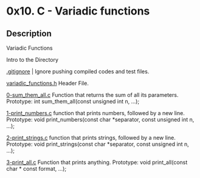 # 0x10. C - Variadic functions
## Description
Variadic Functions

Intro to the Directory

[.gitignore](./.gitignore) | Ignore pushing compiled codes and test files.

[variadic_functions.h](./variadic_functions.h) Header File.

[0-sum_them_all.c](./0-sum_them_all.c) Function that returns the sum of all its parameters. Prototype: int sum_them_all(const unsigned int n, ...);

[1-print_numbers.c](./1-print_numbers.c) function that prints numbers, followed by a new line. Prototype: void print_numbers(const char *separator, const unsigned int n, ...);

[2-print_strings.c](./2-print_strings.c) function that prints strings, followed by a new line. Prototype: void print_strings(const char *separator, const unsigned int n, ...);

[3-print_all.c](./3-print_all.c) Function that prints anything. Prototype: void print_all(const char * const format, ...);








